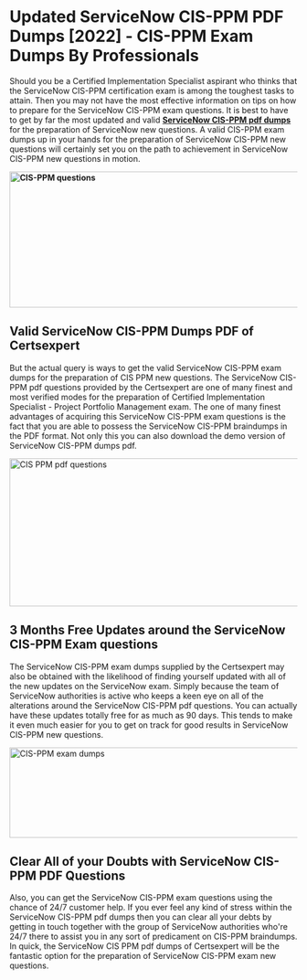 <h1><strong>Updated ServiceNow CIS-PPM PDF Dumps [2022] - CIS-PPM Exam Dumps By Professionals&nbsp;</strong></h1>
<p><span style="font-weight: 400;">Should you be a Certified Implementation Specialist aspirant who thinks that the ServiceNow CIS-PPM certification exam is among the toughest tasks to attain. Then you may not have the most effective information on tips on how to prepare for the ServiceNow CIS-PPM exam questions. It is best to have to get by far the most updated and valid <strong><a href="https://www.certsexpert.com/CIS-PPM-pdf-questions.html">ServiceNow CIS-PPM pdf dumps</a></strong> for the preparation of ServiceNow new questions. A valid  CIS-PPM exam dumps up in your hands for the preparation of ServiceNow CIS-PPM new questions will certainly set you on the path to achievement in ServiceNow CIS-PPM new questions in motion.</span></p>
<p><span style="font-weight: 400;"><strong><img style="display: block; margin-left: auto; margin-right: auto;" src="https://i.ibb.co/QXh983F/73475278-2429792180625311-4586132736837681152-n.jpg" alt="CIS-PPM questions" width="632" height="238" /></strong></span></p>
<h2><strong>Valid ServiceNow CIS-PPM Dumps PDF of Certsexpert</strong></h2>
<p><span style="font-weight: 400;">But the actual query is ways to get the valid ServiceNow CIS-PPM exam dumps for the preparation of CIS PPM new questions. The ServiceNow CIS-PPM pdf questions provided by the Certsexpert are one of many finest and most verified modes for the preparation of Certified Implementation Specialist - Project Portfolio Management exam. The one of many finest advantages of acquiring this ServiceNow CIS-PPM exam questions is the fact that you are able to possess the ServiceNow CIS-PPM braindumps in the PDF format. Not only this you can also download the demo version of ServiceNow CIS-PPM dumps pdf.</span></p>
<p><span style="font-weight: 400;"><img style="display: block; margin-left: auto; margin-right: auto;" src="https://i.ibb.co/Jd8hN2L/76714008-3182067705200142-8735104740007870464-n.jpg" alt="CIS PPM pdf questions" width="701" height="259" /></span></p>
<h2><strong>3 Months Free Updates around the ServiceNow CIS-PPM Exam questions</strong></h2>
<p><span style="font-weight: 400;">The ServiceNow CIS-PPM exam dumps supplied by the Certsexpert may also be obtained with the likelihood of finding yourself updated with all of the new updates on the ServiceNow exam. Simply because the team of ServiceNow authorities is active who keeps a keen eye on all of the alterations around the ServiceNow CIS-PPM pdf questions. You can actually have these updates totally free for as much as 90 days. This tends to make it even much easier for you to get on track for good results in ServiceNow CIS-PPM new questions.</span></p>
<p><span style="font-weight: 400;"><a href="https://www.certsexpert.com/CIS-PPM-pdf-questions.html"><img style="display: block; margin-left: auto; margin-right: auto;" src="https://i.ibb.co/TMnKrkJ/75398236-424489711531572-5064688549987614720-n.jpg" alt="CIS-PPM exam dumps" width="714" height="158" /></a></span></p>
<h2><strong>Clear All of your Doubts with ServiceNow CIS-PPM PDF Questions</strong></h2>
<p>Also, you can get the ServiceNow CIS-PPM exam questions using the chance of 24/7 customer help. If you ever feel any kind of stress within the ServiceNow CIS-PPM pdf dumps then you can clear all your debts by getting in touch together with the group of ServiceNow authorities who're 24/7 there to assist you in any sort of predicament on  CIS-PPM braindumps. In quick, the ServiceNow CIS PPM pdf dumps of Certsexpert will be the fantastic option for the preparation of ServiceNow CIS-PPM exam new questions.</p>
